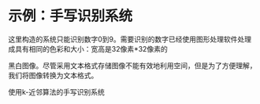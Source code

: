 # 示例：手写识别系统

这里构造的系统只能识别数字0到9。需要识别的数字已经使用图形处理软件处理成具有相同的色彩和大小：宽高是32像素\*32像素的

黑白图像。尽管采用文本格式存储图像不能有效地利用空间，但是为了方便理解，我们将图像转换为文本格式。

使用k-近邻算法的手写识别系统

